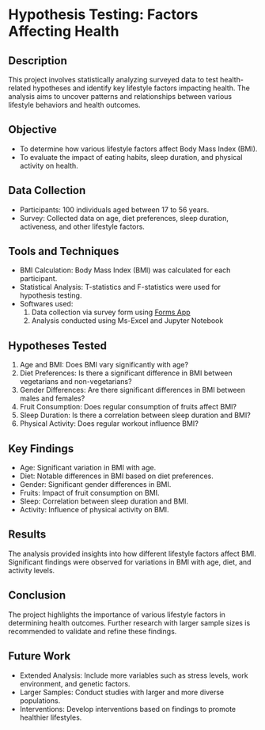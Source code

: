 # Hypothesis Testing: Factors Affecting Health

## Description
This project involves statistically analyzing surveyed data to test health-related hypotheses and identify key lifestyle factors impacting health. The analysis aims to uncover patterns and relationships between various lifestyle behaviors and health outcomes.

## Objective
- To determine how various lifestyle factors affect Body Mass Index (BMI).
- To evaluate the impact of eating habits, sleep duration, and physical activity on health.

## Data Collection
- Participants: 100 individuals aged between 17 to 56 years.
- Survey: Collected data on age, diet preferences, sleep duration, activeness, and other lifestyle factors.

## Tools and Techniques
- BMI Calculation: Body Mass Index (BMI) was calculated for each participant.
- Statistical Analysis: T-statistics and F-statistics were used for hypothesis testing.
- Softwares used:
  1. Data collection via survey form using [Forms App](https://forms.app/)
  2. Analysis conducted using Ms-Excel and Jupyter Notebook

## Hypotheses Tested
1. Age and BMI: Does BMI vary significantly with age?
2. Diet Preferences: Is there a significant difference in BMI between vegetarians and non-vegetarians?
3. Gender Differences: Are there significant differences in BMI between males and females?
4. Fruit Consumption: Does regular consumption of fruits affect BMI?
5. Sleep Duration: Is there a correlation between sleep duration and BMI?
6. Physical Activity: Does regular workout influence BMI?

## Key Findings
- Age: Significant variation in BMI with age.
- Diet: Notable differences in BMI based on diet preferences.
- Gender: Significant gender differences in BMI.
- Fruits: Impact of fruit consumption on BMI.
- Sleep: Correlation between sleep duration and BMI.
- Activity: Influence of physical activity on BMI.

## Results
The analysis provided insights into how different lifestyle factors affect BMI. Significant findings were observed for variations in BMI with age, diet, and activity levels.

## Conclusion
The project highlights the importance of various lifestyle factors in determining health outcomes. Further research with larger sample sizes is recommended to validate and refine these findings.

## Future Work
- Extended Analysis: Include more variables such as stress levels, work environment, and genetic factors.
- Larger Samples: Conduct studies with larger and more diverse populations.
- Interventions: Develop interventions based on findings to promote healthier lifestyles.
